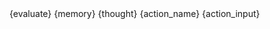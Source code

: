 <output>
    <evaluate>{evaluate}</evaluate>
    <memory>{memory}</memory>
    <thought>{thought}</thought>
    <action_name>{action_name}</action_name>
    <action_input>{action_input}</action_input>
</output>